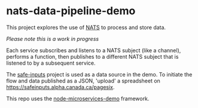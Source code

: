# nats-data-pipeline-demo

This project explores the use of [NATS](https://nats.io/) to process and store data.  

*Please note this is a work in progress*

Each service subscribes and listens to a NATS subject (like a channel), performs a function, then publishes to a different NATS subject that is listened to by a subsequent service. 

The [safe-inputs](https://github.com/PHACDataHub/safe-inputs) project is used as a data source in the demo. To initiate the flow and data published as a JSON, 'upload' a spreadsheet on https://safeinputs.alpha.canada.ca/pagesix.

This repo uses the [node-microservices-demo](https://github.com/PHACDataHub/node-microservices-demo) framework.
